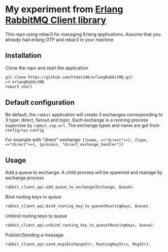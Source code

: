# My experiment from [Erlang RabbitMQ Client library](https://www.rabbitmq.com/erlang-client-user-guide.html)

This repo using rebar3 for managing Erlang applications.
Assume that you already had erlang OTP and rebar3 in your machine

## Installation

Clone the repo and start the application
```bash
git clone https://github.com/htdat148/erlangRabbitMQ.git
cd erlangRabbitMQ
rebar3 shell
```

## Default configuration
Be default, the `rabbit` application will create 3 exchanges corresponding to 3 type: direct, fanout and topic.
Each exchange is a running process supervise by `rabbit_sup.erl`.
The exchange types and name are get from `config/sys.config`

For example with "direct" exchange: `[{name, <<"direct">>}, {type, <<"direct">>}, {process, "direct_exchange_handler"}]`
 
## Usage
Add a queue to exchange. A child process will be spawned and manage by exchange process
```bash
rabbit_client_api:add_queue_to_exchange(Exchange, Queue).
``` 
Bind routing keys to queue
```bash
rabbit_client_api:bind_routing_key_to_queue(RoutingKeys, Queue).
```
Unbind routing keys to queue
```bash
rabbit_client_api:unbind_routing_key_to_queue(RoutingKeys, Queue).
```
Publish/Sending a message
```bash
rabbit_client_api:send_msg(ExchangeStr, RoutingKeyStrs, MsgStr).
```
